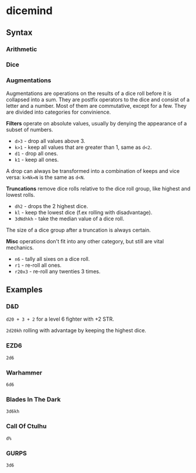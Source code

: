 # dicemind

## Syntax

### Arithmetic

### Dice

### Augmentations

Augmentations are operations on the results of a dice roll before it is collapsed into a sum. They are postfix operators to the dice and consist of a letter and a number. Most of them are commutative, except for a few. They are divided into categories for convinience. 

**Filters** operate on absolute values, usually by denying the appearance of a subset of numbers.

* `d>3` - drop all values above 3.
* `k>1` - keep all values that are greater than 1, same as `d<2`.
* `d1` - drop all ones.
* `k1` - keep all ones.

A drop can always be transformed into a combination of keeps and vice versa: `k>Nk=N` is the same as `d<N`. 

**Truncations** remove dice rolls relative to the dice roll group, like highest and lowest rolls.

* `dh2` - drops the 2 highest dice.
* `kl` - keep the lowest dice (f.ex rolling with disadvantage).
* `3dNdhkh` - take the median value of a dice roll. 

The size of a dice group after a truncation is always certain.

**Misc** operations don't fit into any other category, but still are vital mechanics.

* `n6` - tally all sixes on a dice roll.
* `r1` - re-roll all ones.
* `r20x3` - re-roll any twenties 3 times.

## Examples

### D&D

`d20 + 3 + 2` for a level 6 fighter with +2 STR.

`2d20kh` rolling with advantage by keeping the highest dice.

### EZD6

`2d6`

### Warhammer

`6d6`

### Blades In The Dark

`3d6kh`

### Call Of Ctulhu

`d%`

### GURPS

`3d6`
 